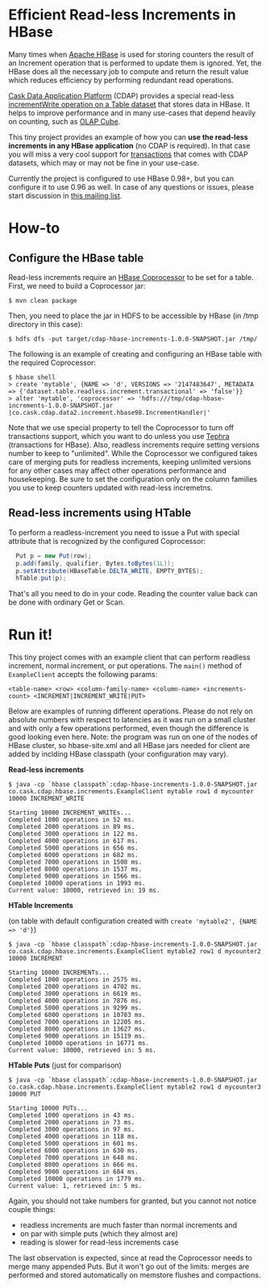 # Efficient Read-less Increments in HBase

Many times when [Apache HBase](http://hbase.apache.org) is used for storing counters the result of an Increment operation that is performed to update them is ignored. Yet, the HBase does all the necessary job to compute and return the result value which reduces efficiency by performing redundant read operations.

[Cask Data Application Platform](http://goo.gl/S7QogK) (CDAP) provides a special read-less [incrementWrite operation on a Table dataset](http://goo.gl/U9vkXf) that stores data in HBase. It helps to improve performance and in many use-cases that depend heavily on counting, such as [OLAP Cube](http://goo.gl/dMl8fL).

This tiny project provides an example of how you can **use the read-less increments in any HBase application** (no CDAP is required). In that case you will miss a very cool support for [transactions](http://goo.gl/OaZOHh) that comes with CDAP datasets, which may or may not be fine in your use-case.

Currently the project is configured to use HBase 0.98+, but you can configure it to use 0.96 as well. In case of any questions or issues, please start discussion in [this mailing list](https://goo.gl/CD6MNN).

# How-to

## Configure the HBase table

Read-less increments require an [HBase Coprocessor](https://hbase.apache.org/book.html#cp) to be set for a table. First, we need to build a Coprocessor jar:

```
$ mvn clean package
```

Then, you need to place the jar in HDFS to be accessible by HBase (in /tmp directory in this case):

```
$ hdfs dfs -put target/cdap-hbase-increments-1.0.0-SNAPSHOT.jar /tmp/
```

The following is an example of creating and configuring an HBase table with the required Coprocessor:

```
$ hbase shell
> create 'mytable', {NAME => 'd', VERSIONS => '2147483647', METADATA => {'dataset.table.readless.increment.transactional' => 'false'}}
> alter 'mytable', 'coprocessor' => 'hdfs:///tmp/cdap-hbase-increments-1.0.0-SNAPSHOT.jar |co.cask.cdap.data2.increment.hbase98.IncrementHandler|'
```

Note that we use special property to tell the Coprocessor to turn off transactions support, which you want to do unless you use [Tephra](http://goo.gl/ZxsaIJ) (transactions for HBase). Also, readless increments require setting versions number to keep to "unlimited". While the Coprocessor we configured takes care of merging puts for readless increments, keeping unlimited versions for any other cases may affect other operations performance and housekeeping. Be sure to set the configuration only on the column families you use to keep counters updated with read-less incremetns.

## Read-less increments using HTable

To perform a readless-increment you need to issue a Put with special attribute that is recognized by the configured Coprocessor:

``` java
  Put p = new Put(row);
  p.add(family, qualifier, Bytes.toBytes(1L));
  p.setAttribute(HBaseTable.DELTA_WRITE, EMPTY_BYTES);
  hTable.put(p);
```

That's all you need to do in your code. Reading the counter value back can be done with ordinary Get or Scan.

# Run it!

This tiny project comes with an example client that can perform readless increment, normal increment, or put operations. The ``main()`` method of ``ExampleClient`` accepts the following params:
```
<table-name> <row> <column-family-name> <column-name> <increments-count> <INCREMENT|INCREMENT_WRITE|PUT>
```

Below are examples of running different operations. Please do not rely on absolute numbers with respect to latencies as it was run on a small cluster and with only a few operations performed, even though the difference is good looking even here. Note: the program was run on one of the nodes of HBase cluster, so hbase-site.xml and all HBase jars needed for client are added by inclding HBase classpath (your configuration may vary).

**Read-less increments**

```
$ java -cp `hbase classpath`:cdap-hbase-increments-1.0.0-SNAPSHOT.jar co.cask.cdap.hbase.increments.ExampleClient mytable row1 d mycounter 10000 INCREMENT_WRITE

Starting 10000 INCREMENT_WRITEs...
Completed 1000 operations in 52 ms.
Completed 2000 operations in 89 ms.
Completed 3000 operations in 122 ms.
Completed 4000 operations in 617 ms.
Completed 5000 operations in 656 ms.
Completed 6000 operations in 682 ms.
Completed 7000 operations in 1508 ms.
Completed 8000 operations in 1537 ms.
Completed 9000 operations in 1566 ms.
Completed 10000 operations in 1993 ms.
Current value: 10000, retrieved in: 19 ms.
```

**HTable Increments**

(on table with default configuration created with ``create 'mytable2', {NAME => 'd'}``)

```
$ java -cp `hbase classpath`:cdap-hbase-increments-1.0.0-SNAPSHOT.jar co.cask.cdap.hbase.increments.ExampleClient mytable2 row1 d mycounter2 10000 INCREMENT

Starting 10000 INCREMENTs...
Completed 1000 operations in 2575 ms.
Completed 2000 operations in 4702 ms.
Completed 3000 operations in 6619 ms.
Completed 4000 operations in 7876 ms.
Completed 5000 operations in 9299 ms.
Completed 6000 operations in 10783 ms.
Completed 7000 operations in 12205 ms.
Completed 8000 operations in 13627 ms.
Completed 9000 operations in 15119 ms.
Completed 10000 operations in 16771 ms.
Current value: 10000, retrieved in: 5 ms.
```

**HTable Puts** (just for comparison)

```
$ java -cp `hbase classpath`:cdap-hbase-increments-1.0.0-SNAPSHOT.jar co.cask.cdap.hbase.increments.ExampleClient mytable2 row1 d mycounter3 10000 PUT

Starting 10000 PUTs...
Completed 1000 operations in 43 ms.
Completed 2000 operations in 73 ms.
Completed 3000 operations in 97 ms.
Completed 4000 operations in 118 ms.
Completed 5000 operations in 601 ms.
Completed 6000 operations in 630 ms.
Completed 7000 operations in 648 ms.
Completed 8000 operations in 666 ms.
Completed 9000 operations in 684 ms.
Completed 10000 operations in 1779 ms.
Current value: 1, retrieved in: 5 ms.
```

Again, you should not take numbers for granted, but you cannot not notice couple things:
* readless increments are much faster than normal increments and 
* on par with simple puts (which they almost are)
* reading is slower for read-less increments case

The last observation is expected, since at read the Coprocessor needs to merge many appended Puts. But it won't go out of the limits: merges are performed and stored automatically on memstore flushes and compactions.
